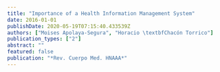 ```yaml
---
title: "Importance of a Health Information Management System"
date: 2016-01-01
publishDate: 2020-05-19T07:15:40.433539Z
authors: ["Moises Apolaya-Segura", "Horacio \textbfChacón Torrico"]
publication_types: ["2"]
abstract: ""
featured: false
publication: "*Rev. Cuerpo Med. HNAAA*"
---
```


